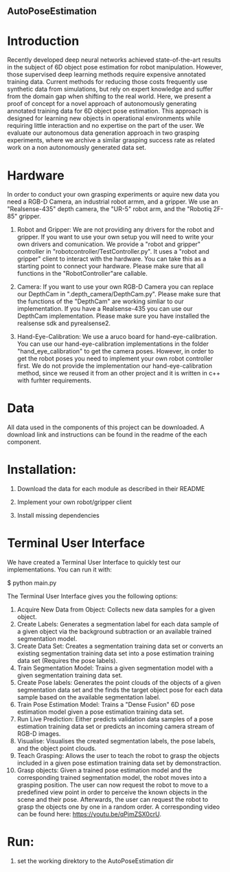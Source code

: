 ## AutoPoseEstimation

# Introduction
Recently developed deep neural networks achieved state-of-the-art results in the subject of 6D object pose estimation for robot manipulation. However, those supervised deep learning methods require expensive annotated training data. Current methods for reducing those costs frequently use synthetic data from simulations, but rely on expert knowledge and suffer from the domain gap when shifting to the real world. Here, we present a proof of concept for a novel approach of autonomously generating annotated training data for 6D object pose estimation. This approach is designed for learning new objects in operational environments while requiring little interaction and no expertise on the part of the user. We evaluate our autonomous data generation approach in two grasping experiments, where we archive a similar grasping success rate as related work on a non autonomously generated data set. 

# Hardware
In order to conduct your own grasping experiments or aquire new data you need a RGB-D Camera, an industrial robot armm, and a gripper. We use an "Realsense-435" depth camera, the "UR-5" robot arm, and the "Robotiq 2F-85" gripper. 

1. Robot and Gripper: We are not providing any drivers for the robot and gripper. If you want to use your own setup you will need to write your own drivers and comunication. We provide a "robot and gripper" controller in "robotcontroller/TestController.py". It uses a "robot and gripper" client to interact with the hardware. You can take this as a starting point to connect your hardware. Please make sure that all functions in the "RobotController"are callable. 
 
2. Camera: If you want to use your own RGB-D Camera you can replace our DepthCam in ".depth_camera/DepthCam.py". Please make sure that the functions of the "DepthCam" are working simliar to our implementation. If you have a Realsense-435 you can use our DepthCam implementation. Please make sure you have installed the realsense sdk and pyrealsense2.

3. Hand-Eye-Calibration: We use a aruco board for hand-eye-calibration. You can use our hand-eye-calibration implementations in the folder "hand_eye_calibration" to get the camera poses. However, in order to get the robot poses you need to implement your own robot controller first. We do not provide the implementation our hand-eye-calibration method, since we reused it from an other project and it is written in c++ with furhter requirements. 

# Data
All data used in the components of this project can be downloaded. A download link and instructions can be found in the readme of the each component.


# Installation:

1. Download the data for each module as described in their README

2. Implement your own robot/gripper client

3. Install missing dependencies


# Terminal User Interface
We have created a Terminal User Interface to quickly test our implementations. You can run it with:

$ python main.py

The Terminal User Interface gives you the following options:
1. Acquire New Data from Object: Collects new data samples for a given object.
2. Create Labels: Generates a segmentation label for each data sample of a given object via the background subtraction or an available trained segmentation model.
3. Create Data Set: Creates a segmentation training data set or converts an existing segmentation training data set into a pose estimation training data set (Requires the pose labels).
4. Train Segmentation Model: Trains a given segmentation model with a given segmentation training data set. 
5. Create Pose labels: Generates the point clouds of the objects of a given segmentation data set and the finds the target object pose for each data sample based on the available segmentation label. 
6. Train Pose Estimation Model: Trains a "Dense Fusion" 6D pose estimation model given a pose estimation training data set. 
7. Run Live Prediction: Either predicts validation data samples of a pose estimation training data set or predicts an incoming camera stream of RGB-D images.
8. Visualise: Visualises the created segmentation labels, the pose labels, and the object point clouds. 
9. Teach Grasping: Allows the user to teach the robot to grasp the objects included in a given pose estimation training data set by demonstraction.
10. Grasp objects: Given a trained pose estimation model and the corresponding trained segmentation model, the robot moves into a grasping position. The user can now request the robot to move to a predefined view point in order to perceive the known objects in the scene and their pose. Afterwards, the user can request the robot to grasp the objects one by one in a random order. A corresponding video can be found here: https://youtu.be/qPjmZSX0crU.





# Run:

1. set the working direktory to the AutoPoseEstimation dir


